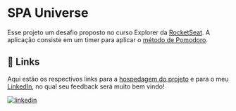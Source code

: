 
#  SPA Universe
Esse projeto um desafio proposto no curso Explorer da [RocketSeat](https://app.rocketseat.com.br/). A aplicação consiste em um timer para aplicar o [método de Pomodoro](https://brasilescola.uol.com.br/dicas-de-estudo/tecnica-pomodoro-que-e-e-como-funciona.htm).


## 🔗 Links

Aqui estão os respectivos links para a [hospedagem do projeto](https://exfocustimer.netlify.app/) e para o meu [LinkedIn](https://www.linkedin.com/in/gabrielzleonardo/), no qual seu feedback será muito bem vindo!

[![linkedin](https://img.shields.io/badge/linkedin-0A66C2?style=for-the-badge&logo=linkedin&logoColor=white)](https://www.linkedin.com/in/gabrielzleonardo/)
